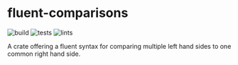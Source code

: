 # fluent-comparisons
![build](https://github.com/geo-ant/fluent-comparisons/workflows/build/badge.svg?branch=main)
![tests](https://github.com/geo-ant/fluent-comparisons/workflows/tests/badge.svg?branch=main)
![lints](https://github.com/geo-ant/fluent-comparisons/workflows/lints/badge.svg?branch=main)

A crate offering a fluent syntax for comparing multiple left hand sides to one common right hand side.
